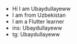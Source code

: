- Hi I am Ubaydullayeww
- I am from Uzbekistan
- I am a Flutter learner
- ins: Ubaydullayeww 
- tg: Ubaydullayeww 
   

<!---
Ubaydullayeww/Ubaydullayeww is a ✨ special ✨ repository because its `README.md` (this file) appears on your GitHub profile.
You can click the Preview link to take a look at your changes.
--->
